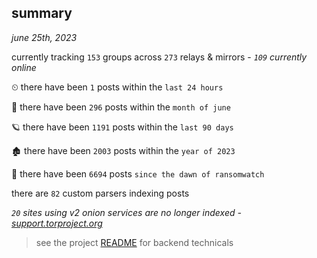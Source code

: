 
## summary
_june 25th, 2023_

currently tracking `153` groups across `273` relays & mirrors - _`109` currently online_

⏲ there have been `1` posts within the `last 24 hours`

🦈 there have been `296` posts within the `month of june`

🪐 there have been `1191` posts within the `last 90 days`

🏚 there have been `2003` posts within the `year of 2023`

🦕 there have been `6694` posts `since the dawn of ransomwatch`

there are `82` custom parsers indexing posts

_`20` sites using v2 onion services are no longer indexed - [support.torproject.org](https://support.torproject.org/onionservices/v2-deprecation/)_

> see the project [README](https://github.com/joshhighet/ransomwatch#ransomwatch--) for backend technicals
